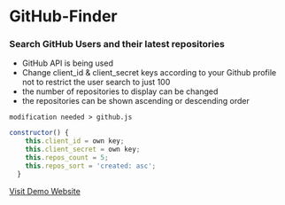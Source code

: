 # GitHub-Finder

### Search GitHub Users and their latest repositories

- GitHub API is being used
- Change client_id & client_secret keys according to your Github profile not to restrict the user search to just 100
- the number of repositories to display can be changed
- the repositories can be shown ascending or descending order

`modification needed > github.js`

```javascript
constructor() {
    this.client_id = own key;
    this.client_secret = own key;
    this.repos_count = 5;
    this.repos_sort = 'created: asc';
  }
```

[Visit Demo Website](https://search-users-github.netlify.com/)
